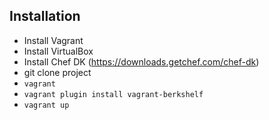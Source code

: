 ## Installation ##
 - Install Vagrant
 - Install VirtualBox
 - Install Chef DK (https://downloads.getchef.com/chef-dk)
 - git clone project
 - ```vagrant```
 - ```vagrant plugin install vagrant-berkshelf```
 - ```vagrant up```